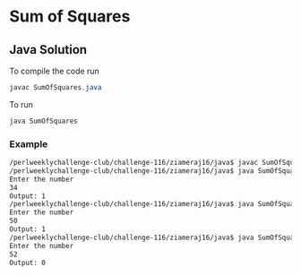 # Sum of Squares
## Java Solution

To compile the code run
```java
javac SumOfSquares.java
```
To run
```java
java SumOfSquares
```
### Example
```bash
/perlweeklychallenge-club/challenge-116/ziameraj16/java$ javac SumOfSquares.java
/perlweeklychallenge-club/challenge-116/ziameraj16/java$ java SumOfSquares
Enter the number
34
Output: 1
/perlweeklychallenge-club/challenge-116/ziameraj16/java$ java SumOfSquares
Enter the number
50
Output: 1
/perlweeklychallenge-club/challenge-116/ziameraj16/java$ java SumOfSquares
Enter the number
52
Output: 0
```
